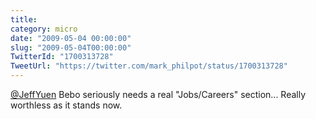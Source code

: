 ```yaml
---
title: 
category: micro
date: "2009-05-04 00:00:00"
slug: "2009-05-04T00:00:00"
TwitterId: "1700313728"
TweetUrl: "https://twitter.com/mark_philpot/status/1700313728"
---
```


[@JeffYuen](https://twitter.com/JeffYuen) Bebo seriously needs a real
"Jobs/Careers" section... Really worthless as it stands now.
